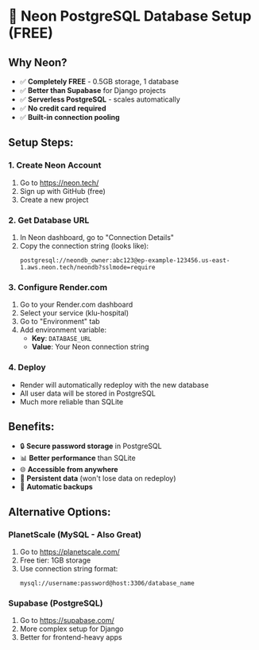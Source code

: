 # 🚀 Neon PostgreSQL Database Setup (FREE)

## Why Neon?
- ✅ **Completely FREE** - 0.5GB storage, 1 database
- ✅ **Better than Supabase** for Django projects
- ✅ **Serverless PostgreSQL** - scales automatically
- ✅ **No credit card required**
- ✅ **Built-in connection pooling**

## Setup Steps:

### 1. Create Neon Account
1. Go to https://neon.tech/
2. Sign up with GitHub (free)
3. Create a new project

### 2. Get Database URL
1. In Neon dashboard, go to "Connection Details"
2. Copy the connection string (looks like):
   ```
   postgresql://neondb_owner:abc123@ep-example-123456.us-east-1.aws.neon.tech/neondb?sslmode=require
   ```

### 3. Configure Render.com
1. Go to your Render.com dashboard
2. Select your service (klu-hospital)
3. Go to "Environment" tab
4. Add environment variable:
   - **Key**: `DATABASE_URL`
   - **Value**: Your Neon connection string

### 4. Deploy
- Render will automatically redeploy with the new database
- All user data will be stored in PostgreSQL
- Much more reliable than SQLite

## Benefits:
- 🔒 **Secure password storage** in PostgreSQL
- 📊 **Better performance** than SQLite
- 🌐 **Accessible from anywhere**
- 💾 **Persistent data** (won't lose data on redeploy)
- 🔄 **Automatic backups**

## Alternative Options:

### PlanetScale (MySQL - Also Great)
1. Go to https://planetscale.com/
2. Free tier: 1GB storage
3. Use connection string format:
   ```
   mysql://username:password@host:3306/database_name
   ```

### Supabase (PostgreSQL)
1. Go to https://supabase.com/
2. More complex setup for Django
3. Better for frontend-heavy apps